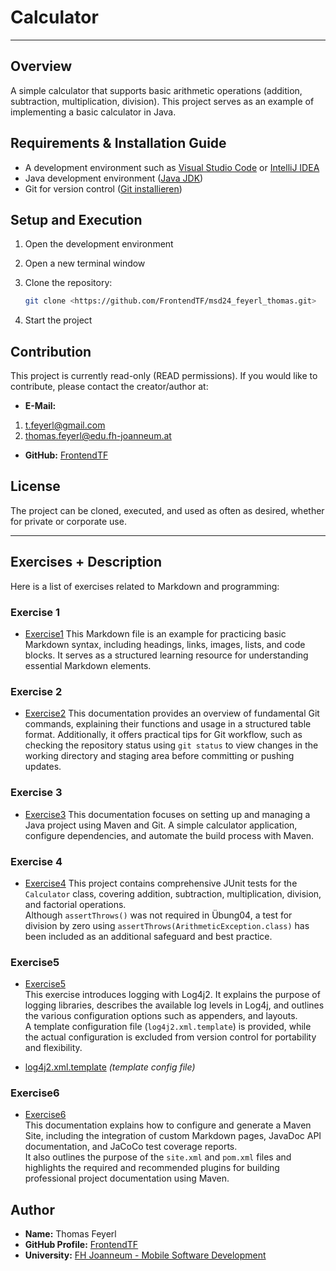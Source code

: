 # Calculator

---

## Overview

A simple calculator that supports basic arithmetic operations (addition, subtraction, multiplication, division). This project serves as an example of implementing a basic calculator in Java.

## Requirements & Installation Guide

- A development environment such as [Visual Studio Code](https://code.visualstudio.com/) or [IntelliJ IDEA](https://www.jetbrains.com/idea/)
- Java development environment ([Java JDK](https://www.oracle.com/java/technologies/javase-downloads.html))
- Git for version control ([Git installieren](https://git-scm.com/downloads))

## Setup and Execution

1. Open the development environment
2. Open a new terminal window
3. Clone the repository:

   ```sh
   git clone <https://github.com/FrontendTF/msd24_feyerl_thomas.git>
   ```

4. Start the project

## Contribution

This project is currently read-only (READ permissions). If you would like to contribute, please contact the creator/author at:

- **E-Mail:**

1. <t.feyerl@gmail.com>
2. <thomas.feyerl@edu.fh-joanneum.at>

- **GitHub:** [FrontendTF](https://github.com/FrontendTF)

## License

The project can be cloned, executed, and used as often as desired, whether for private or corporate use.

---

## Exercises + Description

Here is a list of exercises related to Markdown and programming:

### Exercise 1

- [Exercise1](exercise1.md)
  This Markdown file is an example for practicing basic Markdown syntax, including headings, links, images, lists, and code blocks. It serves as a structured learning resource for understanding essential Markdown elements.

### Exercise 2

- [Exercise2](exercise2.md)
  This documentation provides an overview of fundamental Git commands, explaining their functions and usage in a structured table format. Additionally, it offers practical tips for Git workflow, such as checking the repository status using `git status` to view changes in the working directory and staging area before committing or pushing updates.

### Exercise 3

- [Exercise3](exercise3.md)
  This documentation focuses on setting up and managing a Java project using Maven and Git. A simple calculator application, configure dependencies, and automate the build process with Maven.

### Exercise 4

- [Exercise4](exercise4.md)
  This project contains comprehensive JUnit tests for the `Calculator` class, covering addition, subtraction, multiplication, division, and factorial operations.  
  Although `assertThrows()` was not required in Übung04, a test for division by zero using `assertThrows(ArithmeticException.class)` has been included as an additional safeguard and best practice.

### Exercise5

- [Exercise5](exercise5.md)  
  This exercise introduces logging with Log4j2. It explains the purpose of logging libraries, describes the available log levels in Log4j, and outlines the various configuration options such as appenders, and layouts.  
  A template configuration file (`log4j2.xml.template`) is provided, while the actual configuration is excluded from version control for portability and flexibility.

- [log4j2.xml.template](src/main/resources/log4j2.xml.template) *(template config file)*

### Exercise6

- [Exercise6](exercise6.md)  
 This documentation explains how to configure and generate a Maven Site, including the integration of custom Markdown pages, JavaDoc API documentation, and JaCoCo test coverage reports.  
  It also outlines the purpose of the `site.xml` and `pom.xml` files and highlights the required and recommended plugins for building professional project documentation using Maven.

## Author

- **Name:** Thomas Feyerl
- **GitHub Profile:** [FrontendTF](https://github.com/FrontendTF)
- **University:** [FH Joanneum - Mobile Software Development](https://www.fh-joanneum.at/studium/standorte/kapfenberg/)
